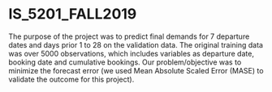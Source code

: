 # IS_5201_FALL2019
The purpose of the project was to predict final demands for 7 departure dates and days prior 1 to 28 on the validation data. 
The original training data was over 5000 observations, which includes variables as departure date, booking date and cumulative bookings. 
Our problem/objective was to minimize the forecast error (we used Mean Absolute Scaled Error (MASE) to validate the outcome for 
this project). 


